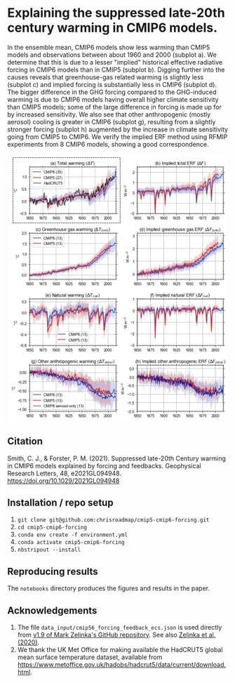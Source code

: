 # Explaining the suppressed late-20th century warming in CMIP6 models.
In the ensemble mean, CMIP6 models show less warming than CMIP5 models and observations between about 1960 and 2000 (subplot a). We determine that this is due to a lesser "implied" historical effective radiative forcing in CMIP6 models than in CMIP5 (subplot b). Digging further into the causes reveals that greenhouse-gas related warming is slightly less (subplot c) and implied forcing is substantially less in CMIP6 (subplot d). The bigger difference in the GHG forcing compared to the GHG-induced warming is due to CMIP6 models having overall higher climate sensitivity than CMIP5 models; some of the large difference in forcing is made up for by increased sensitivity. We also see that other anthropogenic (mostly aerosol) cooling is greater in CMIP6 (subplot g), resulting from a slightly stronger forcing (subplot h) augmented by the increase in climate sensitivity going from CMIP5 to CMIP6. We verify the implied ERF method using RFMIP experiments from 8 CMIP6 models, showing a good correspondence.

![plots/fig1.png](plots/fig1.png)

## Citation
Smith, C. J., & Forster, P. M. (2021). Suppressed late-20th Century warming in CMIP6 models explained by forcing and feedbacks. Geophysical Research Letters, 48, e2021GL094948. https://doi.org/10.1029/2021GL094948

## Installation / repo setup

1. `git clone git@github.com:chrisroadmap/cmip5-cmip6-forcing.git`
2. `cd cmip5-cmip6-forcing`
3. `conda env create -f environment.yml`
4. `conda activate cmip5-cmip6-forcing`
5. `nbstripout --install`

## Reproducing results
The `notebooks` directory produces the figures and results in the paper.

## Acknowledgements
1. The file `data_input/cmip56_forcing_feedback_ecs.json` is used directly from [v1.9 of Mark Zelinka's GitHub repository](https://github.com/mzelinka/cmip56_forcing_feedback_ecs). See also [Zelinka et al. (2020)](https://doi.org/10.1029/2019GL085782).
2. We thank the UK Met Office for making available the HadCRUT5 global mean surface temperature dataset, available from https://www.metoffice.gov.uk/hadobs/hadcrut5/data/current/download.html.
